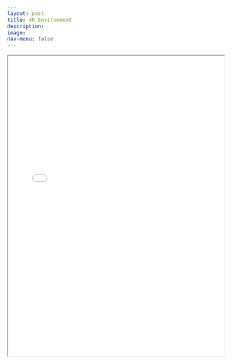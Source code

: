 ```yaml
---
layout: post
title: VR Environment
description: 
image: 
nav-menu: false
---
```



<iframe src="VRGallery4.html" width="100%" height="700px">
</iframe>